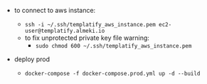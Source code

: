 * to connect to aws instance:
    * `ssh -i ~/.ssh/templatify_aws_instance.pem ec2-user@templatify.almeki.io`
    * to fix unprotected private key file warning:
        * `sudo chmod 600 ~/.ssh/templatify_aws_instance.pem`
    
* deploy prod
    * `docker-compose -f docker-compose.prod.yml up -d --build`
